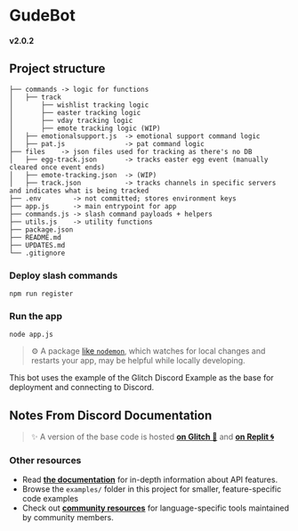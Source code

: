 # GudeBot
#### v2.0.2

## Project structure

```
├── commands -> logic for functions
│   ├── track
│       ├── wishlist tracking logic
│       ├── easter tracking logic
│       ├── vday tracking logic
│       ├── emote tracking logic (WIP)
│   ├── emotionalsupport.js  -> emotional support command logic
│   ├── pat.js               -> pat command logic
├── files    -> json files used for tracking as there's no DB
│   ├── egg-track.json       -> tracks easter egg event (manually cleared once event ends)
│   ├── emote-tracking.json  -> (WIP)
│   ├── track.json           -> tracks channels in specific servers and indicates what is being tracked
├── .env        -> not committed; stores environment keys
├── app.js      -> main entrypoint for app
├── commands.js -> slash command payloads + helpers
├── utils.js    -> utility functions
├── package.json
├── README.md
├── UPDATES.md
└── .gitignore
```

### Deploy slash commands
```
npm run register
```

### Run the app

```
node app.js
```
> ⚙️ A package [like `nodemon`](https://github.com/remy/nodemon), which watches for local changes and restarts your app, may be helpful while locally developing.

This bot uses the example of the Glitch Discord Example as the base for deployment and connecting to Discord. 

## Notes From Discord Documentation

> ✨ A version of the base code is hosted **[on Glitch 🎏](https://glitch.com/~getting-started-discord)** and **[on Replit 🌀](https://replit.com/github/discord/discord-example-app)**

### Other resources
- Read **[the documentation](https://discord.com/developers/docs/intro)** for in-depth information about API features.
- Browse the `examples/` folder in this project for smaller, feature-specific code examples
- Check out **[community resources](https://discord.com/developers/docs/topics/community-resources#community-resources)** for language-specific tools maintained by community members.

